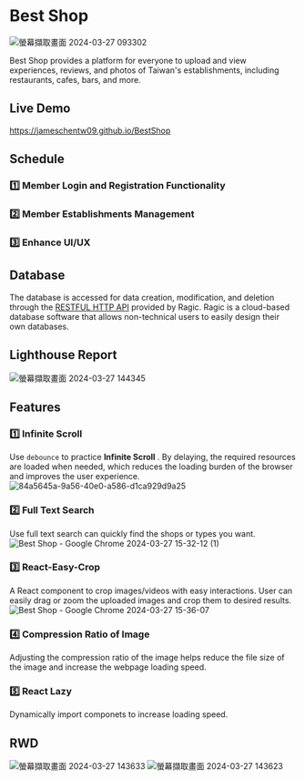 # Best Shop

![螢幕擷取畫面 2024-03-27 093302](https://github.com/JamesChenTW09/BestShop/assets/92699251/ea04d9cc-d90e-4bea-817a-0801e9d25ab3)

Best Shop provides a platform for everyone to upload and view experiences, reviews, and photos of Taiwan's establishments, including restaurants, cafes, bars, and more.

## Live Demo

https://jameschentw09.github.io/BestShop

## Schedule
### 1️⃣ Member Login and Registration Functionality
### 2️⃣ Member Establishments Management
### 3️⃣ Enhance UI/UX 

## Database

The database is accessed for data creation, modification, and deletion through the [RESTFUL HTTP API](https://www.ragic.com/intl/zh-TW/doc-api) provided by Ragic. Ragic is a cloud-based database software that allows non-technical users to easily design their own databases.

## Lighthouse Report
![螢幕擷取畫面 2024-03-27 144345](https://github.com/JamesChenTW09/BestShop/assets/92699251/40e0bce1-5846-409a-ba45-9b2441e8d931)


## Features

### 1️⃣ Infinite Scroll
Use `debounce` to practice  **Infinite Scroll** . By delaying, the required resources are loaded when needed, which reduces the loading burden of the browser and improves the user experience.
![84a5645a-9a56-40e0-a586-d1ca929d9a25](https://github.com/JamesChenTW09/BestShop/assets/92699251/1f9834ef-882d-4a4a-a54a-c24883d419cd)

### 2️⃣ Full Text Search
Use full text search can quickly find the shops or types you want.
![Best Shop - Google Chrome 2024-03-27 15-32-12 (1)](https://github.com/JamesChenTW09/BestShop/assets/92699251/1155ebb7-1c41-464c-9da2-d6f9994c7742)

### 3️⃣ React-Easy-Crop
A React component to crop images/videos with easy interactions. User can easily drag or zoom the uploaded images and crop them to desired results.
![Best Shop - Google Chrome 2024-03-27 15-36-07](https://github.com/JamesChenTW09/BestShop/assets/92699251/012b81c5-5e34-44c0-86c7-b4a7cac1daf6)

### 4️⃣ Compression Ratio of Image
Adjusting the compression ratio of the image helps reduce the file size of the image and increase the webpage loading speed.

### 5️⃣ React Lazy
Dynamically import componets to increase loading speed. 

## RWD
![螢幕擷取畫面 2024-03-27 143633](https://github.com/JamesChenTW09/BestShop/assets/92699251/fd2285f3-fd1d-4d1d-a0f7-888f670ae177)  ![螢幕擷取畫面 2024-03-27 143623](https://github.com/JamesChenTW09/BestShop/assets/92699251/07f9eacc-951d-472f-887b-39e3aab84ce6)



